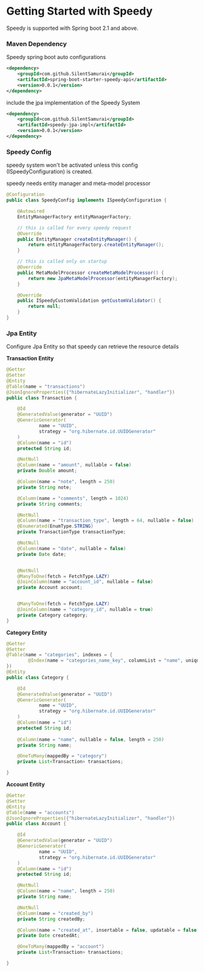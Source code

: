# Getting Started with Speedy

Speedy is supported with Spring boot 2.1 and above.

### Maven Dependency

Speedy spring boot auto configurations

```xml
<dependency>
    <groupId>com.github.SilentSamurai</groupId>
    <artifactId>spring-boot-starter-speedy-api</artifactId>
    <version>0.0.1</version>
</dependency>
```

include the jpa implementation of the Speedy System

```xml
<dependency>
    <groupId>com.github.SilentSamurai</groupId>
    <artifactId>speedy-jpa-impl</artifactId>
    <version>0.0.1</version>
</dependency>
```

### Speedy Config

speedy system won't be activated unless this config (ISpeedyConfiguration) is created.

speedy needs entity manager and meta-model processor

```java
@Configuration
public class SpeedyConfig implements ISpeedyConfiguration {

    @Autowired
    EntityManagerFactory entityManagerFactory;

    // this is called for every speedy request
    @Override
    public EntityManager createEntityManager() {
        return entityManagerFactory.createEntityManager();
    }

    // this is called only on startup
    @Override
    public MetaModelProcessor createMetaModelProcessor() {
        return new JpaMetaModelProcessor(entityManagerFactory);
    }

    @Override
    public ISpeedyCustomValidation getCustomValidator() {
        return null;
    }
}
```

### Jpa Entity

Configure Jpa Entity so that speedy can retrieve the resource details

**Transaction Entity**

```java
@Getter
@Setter
@Entity
@Table(name = "transactions")
@JsonIgnoreProperties({"hibernateLazyInitializer", "handler"})
public class Transaction {

    @Id
    @GeneratedValue(generator = "UUID")
    @GenericGenerator(
            name = "UUID",
            strategy = "org.hibernate.id.UUIDGenerator"
    )
    @Column(name = "id")
    protected String id;

    @NotNull
    @Column(name = "amount", nullable = false)
    private Double amount;

    @Column(name = "note", length = 250)
    private String note;

    @Column(name = "comments", length = 1024)
    private String comments;

    @NotNull
    @Column(name = "transaction_type", length = 64, nullable = false)
    @Enumerated(EnumType.STRING)
    private TransactionType transactionType;

    @NotNull
    @Column(name = "date", nullable = false)
    private Date date;


    @NotNull
    @ManyToOne(fetch = FetchType.LAZY)
    @JoinColumn(name = "account_id", nullable = false)
    private Account account;


    @ManyToOne(fetch = FetchType.LAZY)
    @JoinColumn(name = "category_id", nullable = true)
    private Category category;
}
```

**Category Entity**

```java
@Getter
@Setter
@Table(name = "categories", indexes = {
        @Index(name = "categories_name_key", columnList = "name", unique = true)
})
@Entity
public class Category {

    @Id
    @GeneratedValue(generator = "UUID")
    @GenericGenerator(
            name = "UUID",
            strategy = "org.hibernate.id.UUIDGenerator"
    )
    @Column(name = "id")
    protected String id;
    
    @Column(name = "name", nullable = false, length = 250)
    private String name;

    @OneToMany(mappedBy = "category")
    private List<Transaction> transactions;

}
```

**Account Entity**

```java
@Getter
@Setter
@Entity
@Table(name = "accounts")
@JsonIgnoreProperties({"hibernateLazyInitializer", "handler"})
public class Account {

    @Id
    @GeneratedValue(generator = "UUID")
    @GenericGenerator(
            name = "UUID",
            strategy = "org.hibernate.id.UUIDGenerator"
    )
    @Column(name = "id")
    protected String id;

    @NotNull
    @Column(name = "name", length = 250)
    private String name;

    @NotNull
    @Column(name = "created_by")
    private String createdBy;

    @Column(name = "created_at", insertable = false, updatable = false)
    private Date createdAt;

    @OneToMany(mappedBy = "account")
    private List<Transaction> transactions;

}
```